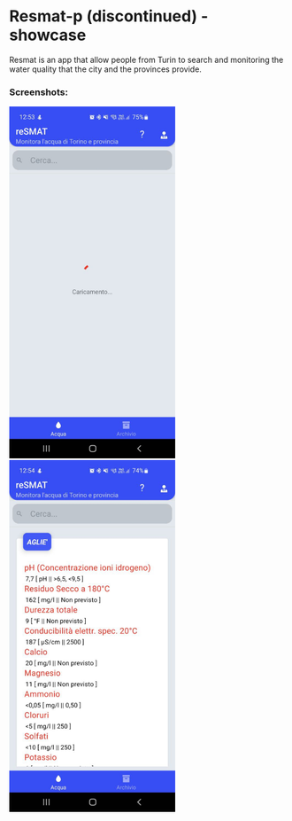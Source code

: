 # Resmat-p (discontinued) - showcase

Resmat is an app that allow people from Turin to search and monitoring the water quality that the city and the provinces provide.


### Screenshots:

<img src="https://github.com/zetawave/resmat-p/raw/main/screen/screen1.jpg" width="300">
<img src="https://github.com/zetawave/resmat-p/raw/main/screen/screen2.jpg" width="300">